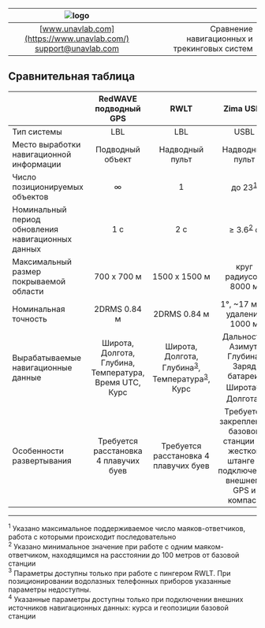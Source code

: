 | ![logo](https://ucnl.github.io/documentation/sm_logo.png) | |
| :---: | ---: |
| [www.unavlab.com](https://www.unavlab.com/) <br/> [support@unavlab.com](mailto:support@unavlab.com) | Сравнение навигационных и трекинговых систем |


## Сравнительная таблица

|                                                    | RedWAVE подводный GPS | RWLT            | Zima USBL                      | WAYU            | uWAVE USBL           |
| :---                                               | :---:                 | :---:           | :---:                           | :---:           | :---:                |
| Тип системы                                        | LBL                   | LBL             | USBL                            | LBL             | USBL                 |
| Место выработки навигационной информации           | Подводный объект      | Надводный пульт | Надводный пульт                 | Надводный пульт | Надводный пульт                    |
| Число позиционируемых объектов                     | ∞                     | 1               | до 23<sup>[1](#footnote1)</sup> | 1               | до 20                |
| Номинальный период обновления навигационных данных | 1 с                   | 2 с             | ≥ 3.6<sup>[2](#footnote2)</sup> с | 2 c           | ≥ 3.6<sup>[2](#footnote2)</sup> c                |
| Максимальный размер покрываемой области            | 700 х 700 м           | 1500 x 1500 м   | круг радиусом 8000 м      | 300 x 300 м     | круг радиусом 1000 м |
| Номинальная точность                               | 2DRMS 0.84 м          | 2DRMS 0.84 м    | 1°, ~17 м на удалении 1000 м | 2DRMS 2 м | 2°, ~35 м на удалении 1000 м |
| Вырабатываемые навигационные данные                | Широта, <br/> Долгота, <br/> Глубина, <br/> Температура, <br/> Время UTC, <br/> Курс | Широта, <br/> Долгота, <br/> Глубина<sup>[3](#footnote2)</sup>, <br/> Температура<sup>[3](#footnote3)</sup>, <br/> Курс | Дальность, <br/> Азимут, <br/> Глубина, <br/> Заряд батареи, <br/> Широта<sup>[4](#footnote4)</sup>, <br/> Долгота<sup>[4](#footnote4)</sup> | Широта, <br/> Долгота, <br/> Курс | Дальность, <br/> Азимут, <br/> Глубина, <br/> Заряд батареи | 
| Особенности развертывания | Требуется расстановка 4 плавучих буев | Требуется расстановка 4 плавучих буев | Требуется закрепление базовой станции на жесткой штанге и подключение внешнего GPS и компаса | Требуется расстановка 4 плавучих буев | Требуется закрепление базовой станции на жесткой штанге и подключение внешнего GPS и компаса |

  
________________
<a name="footnote1"><sup>1</sup></a> Указано максимальное поддерживаемое число маяков-ответчиков, работа с которыми происходит последовательно  
<a name="footnote2"><sup>2</sup></a> Указано минимальное значение при работе с одним маяком-ответчиком, находящимся на расстоянии до 100 метров от базовой станции  
<a name="footnote3"><sup>3</sup></a> Параметры доступны только при работе с пингером RWLT. При позиционировании водолазных телефонных приборов указанные параметры недоступны.  
<a name="footnote4"><sup>4</sup></a> Указанные параметры доступны только при подключении внешних источников навигационных данных: курса и геопозиции базовой станции  
